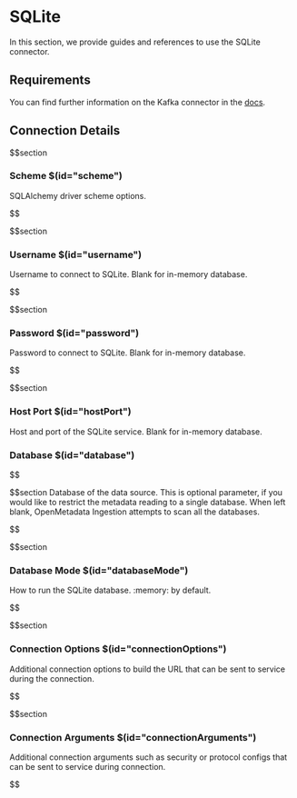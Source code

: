 # SQLite

In this section, we provide guides and references to use the SQLite connector.

## Requirements
<!-- to be updated -->
You can find further information on the Kafka connector in the [docs](https://docs.open-metadata.org/connectors/database/sqlite).

## Connection Details

$$section
### Scheme $(id="scheme")

SQLAlchemy driver scheme options.
<!-- scheme to be updated -->
$$

$$section
### Username $(id="username")

Username to connect to SQLite. Blank for in-memory database.
<!-- username to be updated -->
$$

$$section
### Password $(id="password")

Password to connect to SQLite. Blank for in-memory database.
<!-- password to be updated -->
$$

$$section
### Host Port $(id="hostPort")

Host and port of the SQLite service. Blank for in-memory database.
<!-- hostPort to be updated -->

### Database $(id="database")
$$

$$section
Database of the data source. This is optional parameter, if you would like to restrict the metadata reading to a single database. When left blank, OpenMetadata Ingestion attempts to scan all the databases.
<!-- database to be updated -->
$$

$$section
### Database Mode $(id="databaseMode")

How to run the SQLite database. :memory: by default.
<!-- databaseMode to be updated -->
$$

$$section
### Connection Options $(id="connectionOptions")

Additional connection options to build the URL that can be sent to service during the connection.
<!-- connectionOptions to be updated -->
$$

$$section
### Connection Arguments $(id="connectionArguments")

Additional connection arguments such as security or protocol configs that can be sent to service during connection.
<!-- connectionArguments to be updated -->
$$
